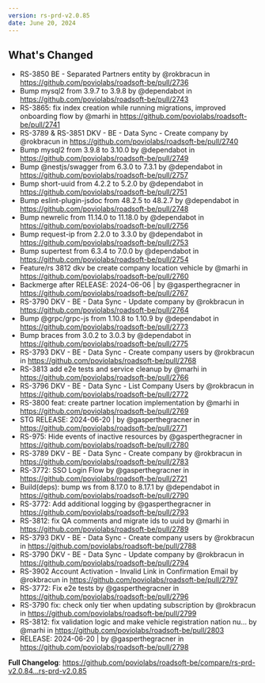 ```yaml
---
version: rs-prd-v2.0.85
date: June 20, 2024
---
```


## What's Changed
* RS-3850 BE - Separated Partners entity by @rokbracun in https://github.com/poviolabs/roadsoft-be/pull/2736
* Bump mysql2 from 3.9.7 to 3.9.8 by @dependabot in https://github.com/poviolabs/roadsoft-be/pull/2743
* RS-3865: fix index creation while running migrations, improved onboarding flow by @marhi in https://github.com/poviolabs/roadsoft-be/pull/2741
* RS-3789 & RS-3851 DKV - BE - Data Sync - Create company by @rokbracun in https://github.com/poviolabs/roadsoft-be/pull/2740
* Bump mysql2 from 3.9.8 to 3.10.0 by @dependabot in https://github.com/poviolabs/roadsoft-be/pull/2749
* Bump @nestjs/swagger from 6.3.0 to 7.3.1 by @dependabot in https://github.com/poviolabs/roadsoft-be/pull/2757
* Bump short-uuid from 4.2.2 to 5.2.0 by @dependabot in https://github.com/poviolabs/roadsoft-be/pull/2751
* Bump eslint-plugin-jsdoc from 48.2.5 to 48.2.7 by @dependabot in https://github.com/poviolabs/roadsoft-be/pull/2748
* Bump newrelic from 11.14.0 to 11.18.0 by @dependabot in https://github.com/poviolabs/roadsoft-be/pull/2756
* Bump request-ip from 2.2.0 to 3.3.0 by @dependabot in https://github.com/poviolabs/roadsoft-be/pull/2753
* Bump supertest from 6.3.4 to 7.0.0 by @dependabot in https://github.com/poviolabs/roadsoft-be/pull/2754
* Feature/rs 3812 dkv be create company location vehicle by @marhi in https://github.com/poviolabs/roadsoft-be/pull/2760
* Backmerge after RELEASE: 2024-06-06 | by @gasperthegracner in https://github.com/poviolabs/roadsoft-be/pull/2767
* RS-3790 DKV - BE - Data Sync - Update company by @rokbracun in https://github.com/poviolabs/roadsoft-be/pull/2764
* Bump @grpc/grpc-js from 1.10.8 to 1.10.9 by @dependabot in https://github.com/poviolabs/roadsoft-be/pull/2773
* Bump braces from 3.0.2 to 3.0.3 by @dependabot in https://github.com/poviolabs/roadsoft-be/pull/2775
* RS-3793 DKV - BE - Data Sync - Create company users by @rokbracun in https://github.com/poviolabs/roadsoft-be/pull/2768
* RS-3813 add e2e tests and service cleanup by @marhi in https://github.com/poviolabs/roadsoft-be/pull/2766
* RS-3796 DKV - BE - Data Sync - List Company Users by @rokbracun in https://github.com/poviolabs/roadsoft-be/pull/2772
* RS-3800 feat: create partner location implementation by @marhi in https://github.com/poviolabs/roadsoft-be/pull/2769
* STG RELEASE: 2024-06-20 | by @gasperthegracner in https://github.com/poviolabs/roadsoft-be/pull/2771
* RS-975: Hide events of inactive resources by @gasperthegracner in https://github.com/poviolabs/roadsoft-be/pull/2780
* RS-3789 DKV - BE - Data Sync - Create company by @rokbracun in https://github.com/poviolabs/roadsoft-be/pull/2783
* RS-3772: SSO Login Flow by @gasperthegracner in https://github.com/poviolabs/roadsoft-be/pull/2721
* Build(deps): bump ws from 8.17.0 to 8.17.1 by @dependabot in https://github.com/poviolabs/roadsoft-be/pull/2790
* RS-3772: Add additional logging by @gasperthegracner in https://github.com/poviolabs/roadsoft-be/pull/2793
* RS-3812: fix QA comments and migrate ids to uuid by @marhi in https://github.com/poviolabs/roadsoft-be/pull/2789
* RS-3793 DKV - BE - Data Sync - Create company users by @rokbracun in https://github.com/poviolabs/roadsoft-be/pull/2788
* RS-3790 DKV - BE - Data Sync - Update company by @rokbracun in https://github.com/poviolabs/roadsoft-be/pull/2794
* RS-3902 Account Activation - Invalid Link in Confirmation Email by @rokbracun in https://github.com/poviolabs/roadsoft-be/pull/2797
* RS-3772: Fix e2e tests by @gasperthegracner in https://github.com/poviolabs/roadsoft-be/pull/2796
* RS-3790 fix: check only tier when updating subscription by @rokbracun in https://github.com/poviolabs/roadsoft-be/pull/2799
* RS-3812: fix validation logic and make vehicle registration nation nu… by @marhi in https://github.com/poviolabs/roadsoft-be/pull/2803
* RELEASE: 2024-06-20 | by @gasperthegracner in https://github.com/poviolabs/roadsoft-be/pull/2798


**Full Changelog**: https://github.com/poviolabs/roadsoft-be/compare/rs-prd-v2.0.84...rs-prd-v2.0.85